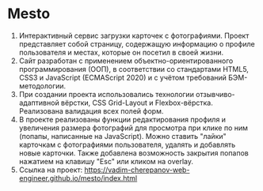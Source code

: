 # Mesto
1. Интерактивный сервис загрузки карточек с фотографиями. Проект представляет собой страницу, содержащую информацию о профиле пользователя и местах, которые он посетил в своей жизни.
2. Сайт разработан с применением объектно-ориентированного программирования (ООП), в соответствии со стандартами HTML5, CSS3 и JavaScript (ECMAScript 2020) и с учётом требований БЭМ-методологии.
3. При создании проекта использовались технологии отзывчиво-адаптивной вёрстки, CSS Grid-Layout и Flexbox-вёрстка. Реализована валидация всех полей форм.
4. В проекте реализованы функции редактирования профиля и увеличения размера фотографий для просмотра при клике по ним (попапы, написанные на JavaScript). Можно ставить "лайки" карточкам с фотографиями пользователя, удалять и добавлять новые карточки. Также добавлена возможность закрытия попапов нажатием на клавишу "Esc" или кликом на overlay.
5. Ссылка на проект: https://vadim-cherepanov-web-engineer.github.io/mesto/index.html
